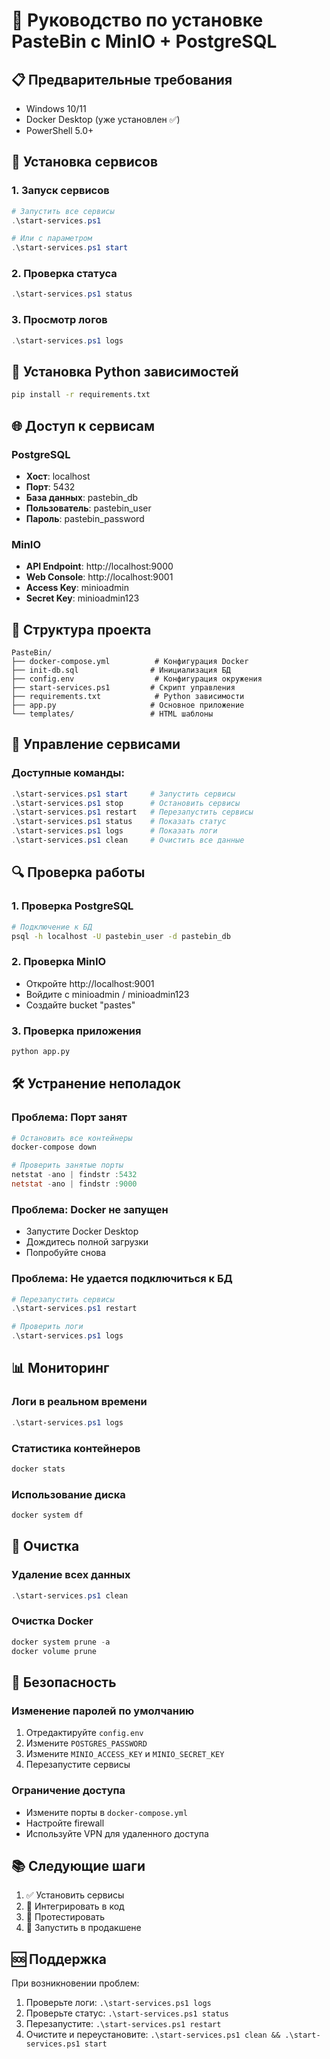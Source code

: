 # 🚀 Руководство по установке PasteBin с MinIO + PostgreSQL

## 📋 Предварительные требования

- Windows 10/11
- Docker Desktop (уже установлен ✅)
- PowerShell 5.0+

## 🐳 Установка сервисов

### 1. Запуск сервисов

```powershell
# Запустить все сервисы
.\start-services.ps1

# Или с параметром
.\start-services.ps1 start
```

### 2. Проверка статуса

```powershell
.\start-services.ps1 status
```

### 3. Просмотр логов

```powershell
.\start-services.ps1 logs
```

## 🔧 Установка Python зависимостей

```bash
pip install -r requirements.txt
```

## 🌐 Доступ к сервисам

### PostgreSQL
- **Хост**: localhost
- **Порт**: 5432
- **База данных**: pastebin_db
- **Пользователь**: pastebin_user
- **Пароль**: pastebin_password

### MinIO
- **API Endpoint**: http://localhost:9000
- **Web Console**: http://localhost:9001
- **Access Key**: minioadmin
- **Secret Key**: minioadmin123

## 📁 Структура проекта

```
PasteBin/
├── docker-compose.yml          # Конфигурация Docker
├── init-db.sql                # Инициализация БД
├── config.env                  # Конфигурация окружения
├── start-services.ps1         # Скрипт управления
├── requirements.txt            # Python зависимости
├── app.py                     # Основное приложение
└── templates/                 # HTML шаблоны
```

## 🚀 Управление сервисами

### Доступные команды:

```powershell
.\start-services.ps1 start     # Запустить сервисы
.\start-services.ps1 stop      # Остановить сервисы
.\start-services.ps1 restart   # Перезапустить сервисы
.\start-services.ps1 status    # Показать статус
.\start-services.ps1 logs      # Показать логи
.\start-services.ps1 clean     # Очистить все данные
```

## 🔍 Проверка работы

### 1. Проверка PostgreSQL
```bash
# Подключение к БД
psql -h localhost -U pastebin_user -d pastebin_db
```

### 2. Проверка MinIO
- Откройте http://localhost:9001
- Войдите с minioadmin / minioadmin123
- Создайте bucket "pastes"

### 3. Проверка приложения
```bash
python app.py
```

## 🛠️ Устранение неполадок

### Проблема: Порт занят
```powershell
# Остановить все контейнеры
docker-compose down

# Проверить занятые порты
netstat -ano | findstr :5432
netstat -ano | findstr :9000
```

### Проблема: Docker не запущен
- Запустите Docker Desktop
- Дождитесь полной загрузки
- Попробуйте снова

### Проблема: Не удается подключиться к БД
```powershell
# Перезапустить сервисы
.\start-services.ps1 restart

# Проверить логи
.\start-services.ps1 logs
```

## 📊 Мониторинг

### Логи в реальном времени
```powershell
.\start-services.ps1 logs
```

### Статистика контейнеров
```powershell
docker stats
```

### Использование диска
```powershell
docker system df
```

## 🧹 Очистка

### Удаление всех данных
```powershell
.\start-services.ps1 clean
```

### Очистка Docker
```powershell
docker system prune -a
docker volume prune
```

## 🔐 Безопасность

### Изменение паролей по умолчанию
1. Отредактируйте `config.env`
2. Измените `POSTGRES_PASSWORD`
3. Измените `MINIO_ACCESS_KEY` и `MINIO_SECRET_KEY`
4. Перезапустите сервисы

### Ограничение доступа
- Измените порты в `docker-compose.yml`
- Настройте firewall
- Используйте VPN для удаленного доступа

## 📚 Следующие шаги

1. ✅ Установить сервисы
2. 🔄 Интегрировать в код
3. 🧪 Протестировать
4. 🚀 Запустить в продакшене

## 🆘 Поддержка

При возникновении проблем:
1. Проверьте логи: `.\start-services.ps1 logs`
2. Проверьте статус: `.\start-services.ps1 status`
3. Перезапустите: `.\start-services.ps1 restart`
4. Очистите и переустановите: `.\start-services.ps1 clean && .\start-services.ps1 start`

